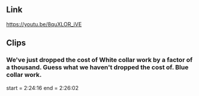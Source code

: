 ## Link
https://youtu.be/8quXLOR_iVE

## Clips

### We've just dropped the cost of White collar work by a factor of a thousand. Guess what we haven't dropped the cost of. Blue collar work.
start = 2:24:16
end = 2:26:02
